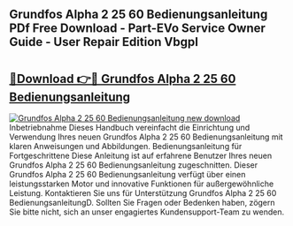 ## Grundfos Alpha 2 25 60 Bedienungsanleitung PDf Free Download - Part-EVo Service Owner Guide - User Repair Edition VbgpI

# <h2><a href="http://df3c6m.blite.top/?on=Grundfos+Alpha+2+25+60+Bedienungsanleitung">🔗Download 👉🔴 Grundfos Alpha 2 25 60 Bedienungsanleitung</a></h2>

[![Grundfos Alpha 2 25 60 Bedienungsanleitung new download](https://i.imgur.com/lujVjoI.png)](http://df3c6m.blite.top/?on=Grundfos+Alpha+2+25+60+Bedienungsanleitung)
Inbetriebnahme Dieses Handbuch vereinfacht die Einrichtung und Verwendung Ihres neuen Grundfos Alpha 2 25 60 Bedienungsanleitung mit klaren Anweisungen und Abbildungen. Bedienungsanleitung für Fortgeschrittene Diese Anleitung ist auf erfahrene Benutzer Ihres neuen Grundfos Alpha 2 25 60 Bedienungsanleitung zugeschnitten. Dieser Grundfos Alpha 2 25 60 Bedienungsanleitung verfügt über einen leistungsstarken Motor und innovative Funktionen für außergewöhnliche Leistung. Kontaktieren Sie uns für Unterstützung Grundfos Alpha 2 25 60 BedienungsanleitungD. Sollten Sie Fragen oder Bedenken haben, zögern Sie bitte nicht, sich an unser engagiertes Kundensupport-Team zu wenden.
